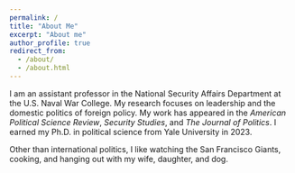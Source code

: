 ```yaml
---
permalink: /
title: "About Me"
excerpt: "About me"
author_profile: true
redirect_from: 
  - /about/
  - /about.html
---
```


<meta name="google-site-verification" content="EDAHzYo6RWZQVhUo4HV_10zKY_kttV32kq0W962Ncu4" />

I am an assistant professor in the National Security Affairs Department at the U.S. Naval War College. My research focuses on leadership and the domestic politics of foreign policy.  My work has appeared in the <i>American Political Science Review</i>, <i>Security Studies</i>, and <i>The Journal of Politics</i>. I earned my Ph.D. in political science from Yale University in 2023.

Other than international politics, I like watching the San Francisco Giants, cooking, and hanging out with my wife, daughter, and dog.

